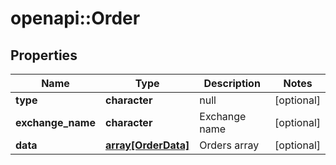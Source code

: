 # openapi::Order

## Properties
Name | Type | Description | Notes
------------ | ------------- | ------------- | -------------
**type** | **character** | null | [optional] 
**exchange_name** | **character** | Exchange name | [optional] 
**data** | [**array[OrderData]**](Order_data.md) | Orders array | [optional] 


